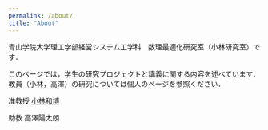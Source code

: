 ```yaml
---
permalink: /about/
title: "About"
---
```



青山学院大学理工学部経営システム工学科　数理最適化研究室（小林研究室）です．

このページでは，学生の研究プロジェクトと講義に関する内容を述べています．教員（小林，高澤）の研究については個人のページを参照ください．

准教授 [小林和博](http://kaz-kobayashi.github.io/)

助教 高澤陽太朗